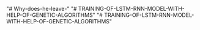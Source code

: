 "# Why-does-he-leave-" 
"# TRAINING-OF-LSTM-RNN-MODEL-WITH-HELP-OF-GENETIC-ALGORITHMS" 
"# TRAINING-OF-LSTM-RNN-MODEL-WITH-HELP-OF-GENETIC-ALGORITHMS" 
